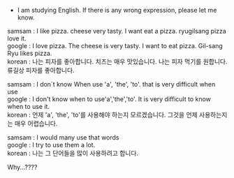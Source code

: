 * I am studying English. If there is any wrong expression, please let me know.

samsam : I like pizza. cheese very tasty. I want eat a pizza. ryugilsang pizza love it.<br/>
google : I love pizza. The cheese is very tasty. I want to eat pizza. Gil-sang Ryu likes pizza.<br/>
korean : 나는 피자를 좋아합니다. 치즈는 매우 맛있습니다. 나는 피자 먹기를 원합니다. 류길상 피자를 좋아합니다.<br/>

samsam : I don`t know When use 'a', 'the', 'to'. that is very difficult when use<br/>
google : I don't know when to use'a','the','to'. It is very difficult to know when to use it.<br/>
korean : 언제 'a', 'the', 'to'를 사용해야 하는지 모르겠습니다. 그것을 언제 사용하는지는 매우 어렵습니다.<br/>

samsam : I would many use that words<br/>
google : I try to use them a lot.<br/>
korean : 나는 그 단어들을 많이 사용하려고 합니다.<br/>

Why...????